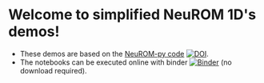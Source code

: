 # Welcome to simplified NeuROM 1D's demos!

<!-- [![DOI](https://zenodo.org/badge/DOI/10.5281/zenodo.13785982.svg)](https://doi.org/10.5281/zenodo.13785982) -->

* These demos are based on the [NeuROM-py code](https://pypi.org/project/NeuROM-Py/) [![DOI](https://zenodo.org/badge/DOI/10.5281/zenodo.14218478.svg)](https://doi.org/10.5281/zenodo.14218478).
* The notebooks can be executed online with binder [![Binder](https://mybinder.org/badge_logo.svg)](https://mybinder.org/v2/gh/AlexandreDabySeesaram/simplified_1d_Neurom/main?urlpath=lab/tree/./demos/) (no download required).
